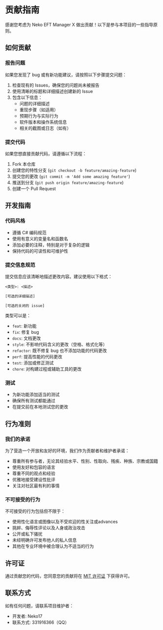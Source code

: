 # 贡献指南

感谢您考虑为 Neko EFT Manager X 做出贡献！以下是参与本项目的一些指导原则。

## 如何贡献

### 报告问题

如果您发现了 bug 或有新功能建议，请按照以下步骤提交问题：

1. 检查现有的 Issues，确保您的问题尚未被报告
2. 使用清晰的标题和详细描述创建新的 Issue
3. 包含以下信息：
   - 问题的详细描述
   - 重现步骤（如适用）
   - 预期行为与实际行为
   - 软件版本和操作系统信息
   - 相关的截图或日志（如有）

### 提交代码

如果您想直接贡献代码，请遵循以下流程：

1. Fork 本仓库
2. 创建您的特性分支 (`git checkout -b feature/amazing-feature`)
3. 提交您的更改 (`git commit -m 'Add some amazing feature'`)
4. 推送到分支 (`git push origin feature/amazing-feature`)
5. 创建一个 Pull Request

## 开发指南

### 代码风格

- 遵循 C# 编码规范
- 使用有意义的变量名和函数名
- 添加必要的注释，特别是对于复杂的逻辑
- 保持代码的可读性和可维护性

### 提交信息规范

提交信息应该清晰地描述更改内容。建议使用以下格式：

```
<类型>: <描述>

[可选的详细描述]

[可选的关闭的 issue]
```

类型可以是：
- `feat`: 新功能
- `fix`: 修复 bug
- `docs`: 文档更改
- `style`: 不影响代码含义的更改（空格、格式化等）
- `refactor`: 既不修复 bug 也不添加功能的代码更改
- `perf`: 提高性能的代码更改
- `test`: 添加或修正测试
- `chore`: 对构建过程或辅助工具的更改

### 测试

- 为新功能添加适当的测试
- 确保所有测试都能通过
- 在提交前在本地测试您的更改

## 行为准则

### 我们的承诺

为了营造一个开放和友好的环境，我们作为贡献者和维护者承诺：

- 尊重所有参与者，无论其经验水平、性别、性取向、残疾、种族、宗教或国籍
- 使用友好和包容的语言
- 尊重不同的观点和经验
- 优雅地接受建设性批评
- 关注对社区最有利的事情

### 不可接受的行为

不可接受的行为包括但不限于：

- 使用性化语言或图像以及不受欢迎的性关注或advances
- 挑衅、侮辱性评论以及人身或政治攻击
- 公开或私下骚扰
- 未经明确许可发布他人的私人信息
- 其他在专业环境中被合理认为不适当的行为

## 许可证

通过贡献您的代码，您同意您的贡献将在 [MIT 许可证](LICENSE.txt) 下获得许可。

## 联系方式

如有任何问题，请联系项目维护者：
- 开发者: Neko17
- 联系方式: 331916366（QQ）